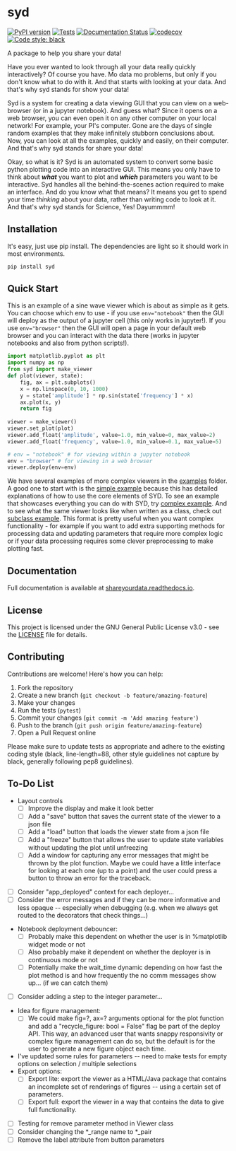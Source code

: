 # syd

[![PyPI version](https://badge.fury.io/py/syd.svg)](https://badge.fury.io/py/syd)
[![Tests](https://github.com/landoskape/syd/actions/workflows/tests.yml/badge.svg)](https://github.com/landoskape/syd/actions/workflows/tests.yml)
[![Documentation Status](https://readthedocs.org/projects/shareyourdata/badge/?version=stable)](https://shareyourdata.readthedocs.io/en/stable/?badge=stable)
[![codecov](https://codecov.io/gh/landoskape/syd/branch/main/graph/badge.svg)](https://codecov.io/gh/landoskape/syd)
[![Code style: black](https://img.shields.io/badge/code%20style-black-000000.svg)](https://github.com/psf/black)


A package to help you share your data!

Have you ever wanted to look through all your data really quickly interactively? Of course you have. Mo data mo problems, but only if you don't know what to do with it. And that starts with looking at your data. And that's why syd stands for show your data! 

Syd is a system for creating a data viewing GUI that you can view on a web-browser (or in a jupyter notebook). And guess what? Since it opens on a web browser, you can even open it on any other computer on your local network! For example, your PI's computer. Gone are the days of single random examples that they make infinitely stubborn conclusions about. Now, you can look at all the examples, quickly and easily, on their computer. And that's why syd stands for share your data!

Okay, so what is it? Syd is an automated system to convert some basic python plotting code into an interactive GUI. This means you only have to think about _**what**_ you want to plot and _**which**_ parameters you want to be interactive. Syd handles all the behind-the-scenes action required to make an interface. And do you know what that means? It means you get to spend your time _thinking_ about your data, rather than writing code to look at it. And that's why syd stands for Science, Yes! Dayummmm!

## Installation
It's easy, just use pip install. The dependencies are light so it should work in most environments.
```bash
pip install syd
```

## Quick Start
This is an example of a sine wave viewer which is about as simple as it gets. You can choose which env to use - if you use ``env="notebook"`` then the GUI will deploy as the output of a jupyter cell (this only works in jupyter!). If you use ``env="browser"`` then the GUI will open a page in your default web browser and you can interact with the data there (works in jupyter notebooks and also from python scripts!).
```python
import matplotlib.pyplot as plt
import numpy as np
from syd import make_viewer
def plot(viewer, state):
    fig, ax = plt.subplots()
    x = np.linspace(0, 10, 1000)
    y = state['amplitude'] * np.sin(state['frequency'] * x)
    ax.plot(x, y)
    return fig
        
viewer = make_viewer()
viewer.set_plot(plot)
viewer.add_float('amplitude', value=1.0, min_value=0, max_value=2)
viewer.add_float('frequency', value=1.0, min_value=0.1, max_value=5)

# env = "notebook" # for viewing within a jupyter notebook
env = "browser" # for viewing in a web browser
viewer.deploy(env=env)
```

We have several examples of more complex viewers in the [examples](examples) folder. A good one to start with is the [simple example](examples/1-simple_example.ipynb) because this has detailed explanations of how to use the core elements of SYD. To see an example that showcases everything you can do with SYD, try [complex example](examples/2a-complex_example.ipynb). And to see what the same viewer looks like when written as a class, check out [subclass example](examples/2b-subclass_example.ipynb). This format is pretty useful when you want complex functionality - for example if you want to add extra supporting methods for processing data and updating parameters that require more complex logic or if your data processing requires some clever preprocessing to make plotting fast. 

## Documentation

Full documentation is available at [shareyourdata.readthedocs.io](https://shareyourdata.readthedocs.io/).

## License

This project is licensed under the GNU General Public License v3.0 - see the [LICENSE](LICENSE) file for details.

## Contributing

Contributions are welcome! Here's how you can help:

1. Fork the repository
2. Create a new branch (`git checkout -b feature/amazing-feature`)
3. Make your changes
4. Run the tests (`pytest`)
5. Commit your changes (`git commit -m 'Add amazing feature'`)
6. Push to the branch (`git push origin feature/amazing-feature`)
7. Open a Pull Request online

Please make sure to update tests as appropriate and adhere to the existing coding style (black, line-length=88, other style guidelines not capture by black, generally following pep8 guidelines).


## To-Do List
- Layout controls
  - [ ] Improve the display and make it look better
  - [ ] Add a "save" button that saves the current state of the viewer to a json file
  - [ ] Add a "load" button that loads the viewer state from a json file
  - [ ] Add a "freeze" button that allows the user to update state variables without updating the plot until unfreezing
  - [ ] Add a window for capturing any error messages that might be thrown by the plot function. Maybe we could have a little interface for looking at each one (up to a point) and the user could press a button to throw an error for the traceback. 
- [ ] Consider "app_deployed" context for each deployer...
- [ ] Consider the error messages and if they can be more informative and less opaque -- especially when debugging (e.g. when we always get routed to the decorators that check things...)
- Notebook deployment debouncer: 
  - [ ] Probably make this dependent on whether the user is in %matplotlib widget mode or not
  - [ ] Also probably make it dependent on whether the deployer is in continuous mode or not
  - [ ] Potentially make the wait_time dynamic depending on how fast the plot method is and how frequently the no comm messages show up... (if we can catch them)
- [ ] Consider adding a step to the integer parameter...
- Idea for figure management:
  - [ ] We could make fig=?, ax=? arguments optional for the plot function and add a
    "recycle_figure: bool = False" flag be part of the deploy API. This way, an
    advanced user that wants snappy responsivity or complex figure management can
    do so, but the default is for the user to generate a new figure object each time.
- I've updated some rules for parameters -- need to make tests for empty options on selection / multiple selections
- Export options:
  - [ ] Export lite: export the viewer as a HTML/Java package that contains an incomplete set of renderings of figures -- using a certain set of parameters.
  - [ ] Export full: export the viewer in a way that contains the data to give full functionality.
- [ ] Testing for remove parameter method in Viewer class
- [ ] Consider changing the *_range name to *_pair
- [ ] Remove the label attribute from button parameters